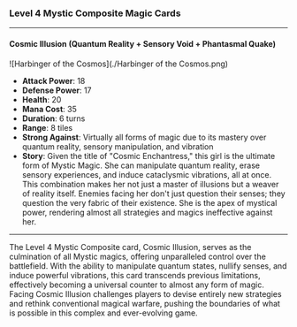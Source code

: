 ### Level 4 Mystic Composite Magic Cards

---

#### Cosmic Illusion (Quantum Reality + Sensory Void + Phantasmal Quake)
 ![Harbinger of the Cosmos](./Harbinger of the Cosmos.png)

- **Attack Power**: 18
- **Defense Power**: 17
- **Health**: 20
- **Mana Cost**: 35
- **Duration**: 6 turns
- **Range**: 8 tiles
- **Strong Against**: Virtually all forms of magic due to its mastery over quantum reality, sensory manipulation, and vibration
- **Story**: Given the title of "Cosmic Enchantress," this girl is the ultimate form of Mystic Magic. She can manipulate quantum reality, erase sensory experiences, and induce cataclysmic vibrations, all at once. This combination makes her not just a master of illusions but a weaver of reality itself. Enemies facing her don't just question their senses; they question the very fabric of their existence. She is the apex of mystical power, rendering almost all strategies and magics ineffective against her.

---

The Level 4 Mystic Composite card, Cosmic Illusion, serves as the culmination of all Mystic magics, offering unparalleled control over the battlefield. With the ability to manipulate quantum states, nullify senses, and induce powerful vibrations, this card transcends previous limitations, effectively becoming a universal counter to almost any form of magic. Facing Cosmic Illusion challenges players to devise entirely new strategies and rethink conventional magical warfare, pushing the boundaries of what is possible in this complex and ever-evolving game.